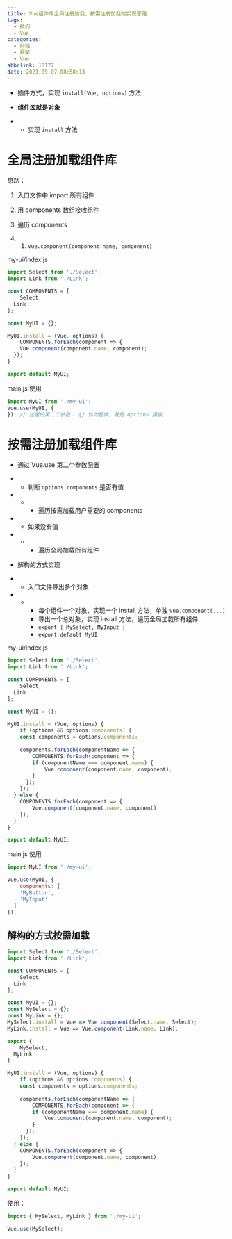 ```yaml
---
title: Vue组件库全局注册加载、按需注册加载的实现思路
tags:
  - 技巧
  - Vue
categories:
  - 前端
  - 框架
  - Vue
abbrlink: 13177
date: 2021-09-07 08:58:13
---
```


- 插件方式，实现 `install(Vue, options)` 方法
- **组件库就是对象**

- - 实现 `install` 方法

<!-- more -->

# 全局注册加载组件库

思路：

1. 入口文件中 import 所有组件
2. 用 components 数组接收组件
3. 遍历 components 

1. 1. `Vue.component(component.name, component)`

my-ui/index.js

```javascript
import Select from './Select';
import Link from './Link';

const COMPONENTS = [
	Select,
  Link
];

const MyUI = {};

MyUI.install = (Vue, options) {
	COMPONENTS.forEach(component => {
  	Vue.component(component.name, component);
  });
}

export default MyUI;
```

main.js 使用

```javascript
import MyUI from './my-ui';
Vue.use(MyUI, {
}); // 这里的第二个参数： {} 作为整体，就是 options 接收
```

# 按需注册加载组件库

- 通过 Vue.use 第二个参数配置

- - 判断 `options.components` 是否有值

- - - 遍历按需加载用户需要的 components

- - 如果没有值

- - - 遍历全局加载所有组件

- 解构的方式实现

- - 入口文件导出多个对象

- - - 每个组件一个对象，实现一个 install 方法，单独 `Vue.component(...)`
    - 导出一个总对象，实现 install 方法，遍历全局加载所有组件
    - `export { MySelect, MyInput }`
    - `export default MyUI`

my-ui/index.js

```javascript
import Select from './Select';
import Link from './Link';

const COMPONENTS = [
	Select,
  Link
];

const MyUI = {};

MyUI.install = (Vue, options) {
	if (options && options.components) {
  	const components = options.components;
    
    components.forEach(componentName => {
    	COMPONENTS.forEach(component => {
      	if (componentName === component.name) {
        	Vue.component(component.name, component);
        }
      });
    });
  } else {
  	COMPONENTS.forEach(component => {
    	Vue.component(component.name, component);
    });
  }
}

export default MyUI;
```

main.js 使用

```javascript
import MyUI from './my-ui';

Vue.use(MyUI, {
	components: [
  	'MyButton',
    'MyInput'
  ]
});
```

## 解构的方式按需加载

```javascript
import Select from './Select';
import Link from './Link';

const COMPONENTS = [
	Select,
  Link
];

const MyUI = {};
const MySelect = {};
const MyLink = {};
MySelect.install = Vue => Vue.component(Select.name, Select);
MyLink.install = Vue => Vue.component(Link.name, Link);

export {
	MySelect,
  MyLink
}

MyUI.install = (Vue, options) {
	if (options && options.components) {
  	const components = options.components;
    
    components.forEach(componentName => {
    	COMPONENTS.forEach(component => {
      	if (componentName === component.name) {
        	Vue.component(component.name, component);
        }
      });
    });
  } else {
  	COMPONENTS.forEach(component => {
    	Vue.component(component.name, component);
    });
  }
}

export default MyUI;
```

使用：

```javascript
import { MySelect, MyLink } from './my-ui';

Vue.use(MySelect);
```